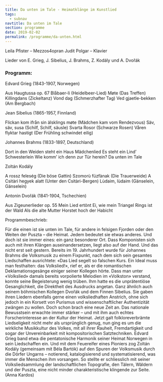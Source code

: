 ```yaml
---
title: Da unten im Tale - Heimatklänge im Kunstlied
tags:
  - subnav
navtitle: Da unten im Tale
section: programme
date: 2019-02-02
permalink: /programme/da-unten.html
---
```

Leila Pfister – Mezzos4opran
Judit Polgar – Klavier

Lieder von E. Grieg, J. Sibelius, J. Brahms, Z. Kodály und A. Dvořák

 

### Programm:


Edvard Grieg (1843-1907, Norwegen)

Aus Haugtussa op. 67
Blåbaer-li (Heidelbeer-Lied)
Møte (Das Treffen)
Killingdans (Zickeltanz)
Vond dag (Schmerzhafter Tag) 
Ved gjaetle-bekken (Am Bergbach)

Jean Sibelius (1865-1957, Finnland)

Flickan kom ifrån sin älsklings møte (Mädchen kam vom Rendezvous)
Säv, säv, susa (Schilf, Schilf, säusle)
Svarta Rosor (Schwarze Rosen)
Våren flyktar hastigt (Der Frühling schwindet eilig)

Johannes Brahms (1833-1897, Deutschland)

Dort in den Weiden steht ein Haus
Mädchenlied
Es steht ein Lind’
Schwesterlein
Wie komm’ ich denn zur Tür herein?
Da unten im Tale

Zoltán Kodály

A rossz feleség (Die böse Gattin)
Szomorù füzfànak (Die Trauerweide)
A Csitàri hegyek alatt (Unter den Csitàri-Bergen)
Lùdaim, lùdaim (Gänselein, Gänselein)

Antonin Dvořák (1841-1904, Tschechien)

Aus Zigeunerlieder op. 55
Mein Lied ertönt
Ei, wie mein Triangel
Rings ist der Wald
Als die alte Mutter
Horstet hoch der Habicht

 

Programmbeschrieb:

 

Für die einen ist sie unten im Tale, für andere in felsigen Fjorden oder den Weiten der Puszta – die Heimat. Jedem bedeutet sie etwas anderes. Und doch ist sie immer eines: ein ganz besonderer Ort. Dass Komponisten sich auch mit ihren Klängen auseinandersetzen, liegt also auf der Hand. Und das nicht erst seit gestern. Bereits im 19. Jahrhundert wurde für Johannes Brahms die Volksmusik zu einem Fixpunkt, nach dem sich sein gesamtes Liedschaffen ausrichtete: «Das Lied segelt so falschen Kurs. Ein Ideal muss man festhalten: das Volkslied!», rief er, als er die romantischen Deklamationsgesänge einiger seiner Kollegen hörte. Dass man unter «Volkslied» damals bereits vorpolierte Melodien im «Volkston» verstand, konnte seine Begeisterung wenig trüben. Ihm hatte es die unprätentiöse Gesanglichkeit, die Direktheit des Ausdrucks angetan. 
Ganz ähnlich auch seinem böhmischen Kollegen Dvořák und dem Finnen Sibelius. Sie gaben ihren Liedern ebenfalls gerne einen volksliedhaften Anstrich, ohne sich jedoch in ein Korsett von Purismus und wissenschaftlicher Authentizität zwängen zu wollen.
Doch schon brach eine neue Zeit an. Das nationale Bewusstsein erwachte immer stärker – und mit ihm auch echtes Forscherinteresse an der Kultur der Heimat. Jetzt galt folkloreverbrämte Liedseligkeit nicht mehr als ursprünglich genug, nun ging es um die wirkliche Musikkultur des Volkes, mit all ihrer Rauheit, Fremdartigkeit und sogar der Unvereinbarkeit mit kompositorischen Satztechniken. Edvard Grieg band etwa die pentatonische Harmonik seiner Heimat Norwegen in sein Liedschaffen ein. Und mit dem Feuereifer eines Pioniers zog Zoltán Kodály (gemeinsam mit Béla Bartók) auf den Spuren der Volksmusik durch die Dörfer Ungarns – notierend, katalogisierend und systematisierend, was immer die Menschen ihm vorsangen. So stellte er schliesslich mit seiner Volksliedsammlung der landschaftlichen Topografie, den Tälern, Wäldern und der Puszta, eine nicht minder charakteristische klingende zur Seite.
(Anna Kardos)